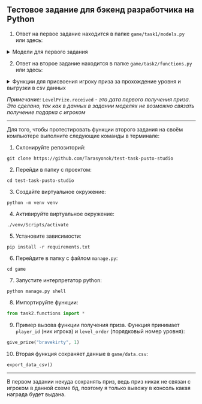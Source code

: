 ## Тестовое задание для бэкенд разработчика на Python

1. Ответ на первое задание находится в папке `game/task1/models.py`  
или здесь:
<details><summary>Модели для первого задания</summary>

```python
from django.db import models


class Player(models.Model):
    id = models.BigAutoField(primary_key=True)
    name = models.CharField(max_length=255)
    points = models.IntegerField(default=0)
    first_login = models.DateTimeField(auto_now_add=True)
    bonuses = models.ManyToManyField(
        "Boost", blank=True, related_name="bonuses"
    )


class BoostType(models.Model):
    id = models.BigAutoField(primary_key=True)
    name = models.CharField(max_length=255)


class Boost(models.Model):
    id = models.BigAutoField(primary_key=True)
    effect = models.ForeignKey(
        "BoostType", on_delete=models.PROTECT
    )
    duration = models.IntegerField()
    power = models.IntegerField()
```

</details>

2. Ответ на второе задание находится в папке `game/task2/functions.py`
или здесь:
<details><summary>Функции для присвоения игроку приза за прохождение уровня и выгрузки в csv данных</summary>

```python
import csv
from datetime import datetime, timezone

from task2.models import *


def give_prize(player_id, level_order):
    level_prize = LevelPrize.objects.filter(level__order=level_order).first()
    if level_prize.received is None:
        level_prize.received = datetime.now(timezone.utc)
        level_prize.save()

    print(f'Игрок {player_id} получил приз "{level_prize.prize.title}"')


def export_data_csv():
    with open("data.csv", mode="w", encoding='utf-8') as w_file:
        writer = csv.writer(w_file, delimiter=";", lineterminator="\n")
        data = PlayerLevel.objects.all().values_list('player__player_id', 'level__title', 'is_completed', 'level_id')
        for row in data:
            level_prize = LevelPrize.objects.filter(level_id=row[-1]).first()
            writer.writerow(row[:-1] + (level_prize.prize.title,))

```

</details>

*Примечание:* `LevelPrize.received` *- это дата первого получения приза.
Это сделано, так как в данных в задании моделях не возможно связать получение подарка с игроком*

<hr>

Для того, чтобы протестировать функции второго задания на своём компьютере выполните следующие команды в терминале:

1) Склонируйте репозиторий:
```commandline
git clone https://github.com/Tarasyonok/test-task-pusto-studio
```
2) Перейди в папку с проектом:
```commandline
cd test-task-pusto-studio
```

3) Создайте виртуальное окружение:
```commandline
python -m venv venv
```

4) Активируйте виртуальное окружение:
```commandline
./venv/Scripts/activate
```

5) Установите зависимости:
```commandline
pip install -r requirements.txt
```

6) Перейдите в папку с файлом `manage.py`:
```commandline
cd game
```

7) Запустите интерпретатор python:
```commandline
python manage.py shell  
```

8) Импортируйте функции:
```python
from task2.functions import * 
```

9) Пример вызова функции получения приза. Функция принимает `player_id` (ник игрока) и `level_order` (порядковый номер уровня):
```python
give_prize("bravekirty", 1)
```

10) Вторая функция сохраняет данные в `game/data.csv`:
```python
export_data_csv()
```

<hr>

В первом задании некуда сохранять приз, ведь приз никак не связан с игроком в данной схеме бд, поэтому я только вывожу в консоль какая награда будет выдана.
